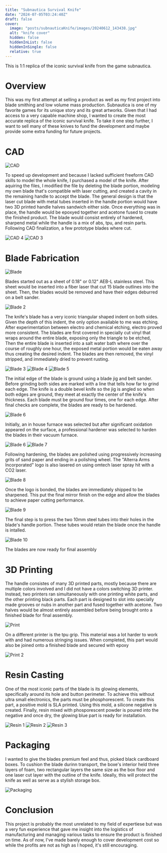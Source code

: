 ```yaml
---
title: "Subnautica Survival Knife"
date: "2024-07-05T03:24:40Z"
draft: false
cover:
  image: "posts/subnauticaKnife/images/20240612_143438.jpg"
  alt: "knife cover"
  hidden: false
  hiddenInList: false
  hiddenInSingle: false
  relative: true
---
```


This is 1:1 replica of the iconic survival knife from the game subnautica.

# Overview

This was my first attempt at selling a product as well as my first project into blade smithing and low volume mass production.
Subnautica is one of my favorite games for its unique story and its great artworks. Given that I had access to a very capable machine shop, I wanted to create the most accurate replica of the iconic survival knife. To take it one step further, I want to sell many of these knives to fund the development and maybe provide some extra funding for future projects.

# CAD

![CAD](image(3).png)

To speed up development and because I lacked sufficient freeform CAD skills to model the whole knife, I purchased a model of the knife. After aquiring the files, I modified the file by deleting the blade portion, modeling my own blade that's compatible with laser cutting, and created a cavity in the remaining handle to accept the blade. The general design is that the laser cut blade with metal tubes inserted in the handle portion would have two 3D printed handle halves sandwich either
side. Once everything was in place, the handle would be epoxyed together and acetone fused to create the finished product. The blade would consist entirely of hardened, sharpend metal while the handle is a mix of abs, tpu, and resin parts. Following CAD finalization, a few prototype blades where cut.

![CAD 4](image(1).png)
![CAD 3](image.png)
# Blade Fabrication

![Blade](20240304_211952.jpg)

Blades started out as a sheet of 0.18" or 0.12" AEB-L stainless steel. This sheet would be inserted into a fiber laser that cut 15 blade outlines into the sheet. Then, the blades would be removed and have their edges deburred on a belt sander. 

![Blade 2](20240322_140522.jpg)

The knife's blade has a very iconic triangular shaped indent on both sides. Given the depth of this indent, the only option available to me was etching. After experimentation between electro and chemical etching, electro proved more consistent. The blades are first covered in specially cut vinyl that wraps around the entire blade, exposing only the triangle to be etched, Then the entire blade is inserted into a salt water bath where over the course of roughly one hour, the
exposed metal portion would be eaten away thus creating the desired indent. The blades are then removed, the vinyl stripped, and immediately dried to prevent rusting.

![Blade 3](20240321_032931.jpg)
![Blade 4](20240321_183947.jpg)
![Blade 5](20240318_224331.jpg)

The initial edge of the blade is ground using a blade jig and belt sander. Before grinding both sides are marked with a line that tells how far to grind each edge. The knife is a double bevel knife so the jig is angled so when both edges are ground, they meet at exactly the center of the knife's thickness. Each blade must be ground four times, one for each edge. After final checks are complete, the blades are ready to be hardened.

![Blade 6](20240306_195512.jpg)

Initially, an in house furnace was selected but after significant oxidation appeared on the surface, a professional hardener was selected to harden the blades in their vacuum furnace. 

![Blade 6](20240412_134807.jpg)
![Blade 7](20240412_145707.jpg)

Following hardening, the blades are polished using progressively increasing grits of sand paper and ending in a polishing wheel. The "Alterra Arms Incorporated" logo is also lasered on using omtech laser spray hit with a CO2 laser.

![Blade 8](20240612_143319.jpg)

Once the logo is bonded, the blades are immediately shipped to be sharpened. This put the final mirror finish on the edge and allow the blades to achieve paper cutting performance.

![Blade 9](20240606_120933.jpg)

The final step is to press the two 10mm steel tubes into their holes in the blade's handle portion. These tubes would retain the blade once the handle is intalled.

![Blade 10](20240611_202410.jpg)

The blades are now ready for final assembly

# 3D Printing

The handle consistes of many  3D printed parts, mostly because there are multiple colors involved and I did not have a colors switching 3D printer. Instead, two printers ran simultaneously with one printing white parts, and the other printing black parts. Each part is designed to slot into specially made grooves or nubs in another part and fused together with acetone. Two halves would be almost entirely assembled before being brought onto a finished blade for final assembly. 

![Print](20240410_090622.jpg)

On a different printer is the tpu grip. This material was a lot harder to work with and had numerous stringing issues. When completed, this part would also be joined onto a finished blade and secured with epoxy

![Print 2](20240410_203337.jpg)

# Resin Casting

One of the most iconic parts of the blade is its glowing elements, specifically around its hole and button perimeter. To achieve this without ultra small electronics, the parts must be phosphorescent. To create this part, a positive mold is SLA printed. Using this mold, a silicone negative is created. Finally, resin mixed with phosporescent powder is poured into the negative and once dry, the glowing blue part is ready for installation. 

![Resin 1](20240411_220542.jpg)
![Resin 2](20240410_204540.jpg)
![Resin 3](20240410_203715.jpg)

# Packaging

I wanted to give the blades premium feel and thus, picked black cardboard boxes. To cushion the blade durinn transport, the boxe's interior held three layers of foam, two rectangular layers the same size as the box floor and one laser cut layer with the outline of the knife. Ideally, this will protect the knife as well as serve as a stylish storage box.

![Packaging](20240612_143541.jpg)

# Conclusion
This project is probably the most unrelated to my field of expertiese but was a very fun experience that gave me insight into the logistics of manufacturing and managing various tasks to ensure the product is finished on time. As of now, I've made barely enough to cover development cost so while the profits are not as high as I hoped, it's still encouraging.

